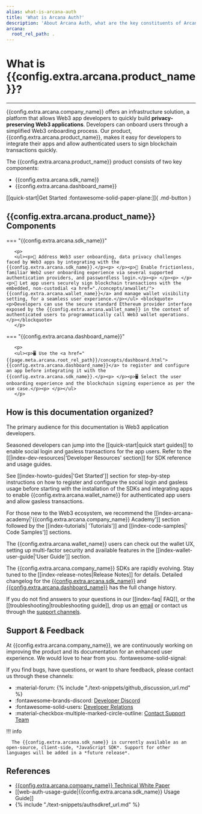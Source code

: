 ```yaml
---
alias: what-is-arcana-auth
title: 'What is Arcana Auth?'
description: 'About Arcana Auth, what are the key constituents of Arcana Auth and how is it documented? How is the Arcana Auth documentation organized?'
arcana:
  root_rel_path: .
---
```


# What is {{config.extra.arcana.product_name}}?

[{{config.extra.arcana.company_name}} Technical White Paper]: https://www.notion.so/Arcana-Technical-Docs-a1d7fd0d2970452586c693e4fee14d08

---

{{config.extra.arcana.company_name}} offers an infrastructure solution, a platform that allows Web3 app developers to quickly build **privacy-preserving Web3 applications**. Developers can onboard users through a simplified Web3 onboarding process. Our product, {{config.extra.arcana.product_name}}, makes it easy for developers to integrate their apps and allow authenticated users to sign blockchain transactions quickly.

The {{config.extra.arcana.product_name}} product consists of two key components:

* {{config.extra.arcana.sdk_name}}
* {{config.extra.arcana.dashboard_name}}


[[quick-start|Get Started :fontawesome-solid-paper-plane:]]{ .md-button }

## {{config.extra.arcana.product_name}} Components

=== "{{config.extra.arcana.sdk_name}}"

       <p>
       <ul><p>🔐 Address Web3 user onboarding, data privacy challenges faced by Web3 apps by integrating with the {{config.extra.arcana.sdk_name}}.</p><p> </p><p>🔐 Enable frictionless, familiar Web2 user onboarding experience via several supported authentication providers, and passwordless login.</p><p> </p><p> </p><p>🔐 Let app users securely sign blockchain transactions with the embedded, non-custodial <a href="./concepts/anwallet/">{{config.extra.arcana.wallet_name}}</a> and manage wallet visibility setting, for a seamless user experience.</p></ul> <blockquote><p>Developers can use the secure standard Ethereum provider interface exposed by the {{config.extra.arcana.wallet_name}} in the context of authenticated users to programmatically call Web3 wallet operations.</p></blockquote>
       </p>

=== "{{config.extra.arcana.dashboard_name}}"

       <p>
       <ul><p>🖥️ Use the <a href="{{page.meta.arcana.root_rel_path}}/concepts/dashboard.html">{{config.extra.arcana.dashboard_name}}</a> to register and configure an app before integrating it with the {{config.extra.arcana.sdk_name}}.</p><p> </p><p>🖥️ Select the user onboarding experience and the blockchain signing experience as per the use case.</p><p> </p></ul>
       </p>

## How is this documentation organized?

The primary audience for this documentation is Web3 application developers.

Seasoned developers can jump into the [[quick-start|quick start guides]] to enable social login and gasless transactions for the app users. Refer to the [[|index-dev-resources|'Developer Resources' section]] for SDK reference and usage guides.

See [[index-howto-guides|'Get Started']] section for step-by-step instructions on how to register and configure the social login and gasless usage before starting with the installation of the SDKs and integrating apps to enable {{config.extra.arcana.wallet_name}} for authenticated app users and allow gasless transactions.

For those new to the Web3 ecosystem, we recommend the [[index-arcana-academy|'{{config.extra.arcana.company_name}} Academy']] section followed by the [[index-tutorials| 'Tutorials']] and [[index-code-samples|' Code Samples']] sections.

The {{config.extra.arcana.wallet_name}} users can check out the wallet UX, setting up multi-factor security and available features in the [[index-wallet-user-guide|'User Guide']] section.

The {{config.extra.arcana.company_name}} SDKs are rapidly evolving. Stay tuned to the [[index-release-notes|Release Notes]] for details. Detailed changelog for the [{{config.extra.arcana.sdk_name}}](https://github.com/arcana-network/auth/compare/v{{config.extra.arcana.previous_version}}...v{{config.extra.arcana.latest_version}}) and [{{config.extra.arcana.dashboard_name}}](https://github.com/arcana-network/developer-dashboard/compare/v{{config.extra.arcana.previous_version_dashboard}}...v{{config.extra.arcana.latest_version_dashboard}}) has the full change history.

If you do not find answers to your questions in our [[index-faq| FAQ]], or the [[troubleshooting|troubleshooting guide]], drop us an [email](mailto://support@arcana.network) or contact us through the [support channels](#support--feedback).

## Support & Feedback

At {{config.extra.arcana.company_name}}, we are continuously working on improving the product and its documentation for an enhanced user experience. We would love to hear from you. :fontawesome-solid-signal:

If you find bugs, have questions, or want to share feedback, please contact us through these channels:

- :material-forum: {% include "./text-snippets/github_discussion_url.md" %}
- :fontawesome-brands-discord: [Developer Discord](https://discord.gg/6g7fQvEpdy)
- :fontawesome-solid-users: [Developer Relations](mailto:devrel@arcana.network)
- :material-checkbox-multiple-marked-circle-outline: [Contact Support Team](mailto:support@arcana.network)

!!! info

      The {{config.extra.arcana.sdk_name}} is currently available as an open-source, client-side, *JavaScript SDK*. Support for other languages will be added in a *future release*.

## References

* [{{config.extra.arcana.company_name}} Technical White Paper]
* [[web-auth-usage-guide|{{config.extra.arcana.sdk_name}} Usage Guide]]
* {% include "./text-snippets/authsdkref_url.md" %}
